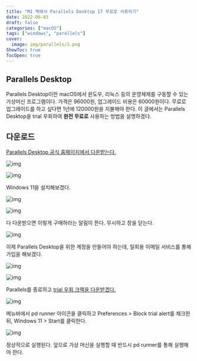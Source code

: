 ```yaml
---
title: "M1 맥에서 Parallels Desktop 17 무료로 사용하기"
date: 2022-06-03
draft: false
categories: ["macOS"]
tags: ["windows", "parallels"]
cover:
  image: img/parallels/2.png
ShowToc: true
TocOpen: true
---
```



## Parallels Desktop

Parallels Desktop이란 macOS에서 윈도우, 리눅스 등의 운영체제를 구동할 수 있는 가상머신 프로그램이다. 가격은 96000원, 업그레이드 비용은 60000원이다. 무료로 업그레이드를 하고 싶다면 1년에 120000원을 지불해야 한다. 이 글에서는 Parallels Desktop을 trial 우회하여 **완전 무료로** 사용하는 방법을 설명하겠다.

## 다운로드

[Parallels Desktop 공식 홈페이지에서 다운받는다.](https://www.parallels.com/kr/products/desktop/trial/)

![img](/img/parallels/1.png)

![img](/img/parallels/2.png)

Windows 11을 설치해보겠다.

![img](/img/parallels/3.png)

![img](/img/parallels/4.png)

다 다운받으면 이렇게 구매하라는 알림이 뜬다. 무시하고 창을 닫는다.

![img](/img/parallels/5.png)

이제 Parallels Desktop을 위한 계정을 만들어야 하는데, 일회용 이메일 서비스를 통해 가입을 해보겠다.

![img](/img/parallels/6.png)

![img](/img/parallels/7.png)

Parallels를 종료하고 [trial 우회 크랙을 다운받겠다.](http://macwk.com/soft/pd-runner)

![img](/img/parallels/8.png)

메뉴바에서 pd runner 아이콘을 클릭하고 Preferences > Block trial alert를 체크한 뒤, Windows 11 > Start를 클릭한다.

![img](/img/parallels/9.png)

정상적으로 실행된다. 앞으로 가상 머신을 실행할 때 반드시 pd runner를 통해 실행해야 한다.
